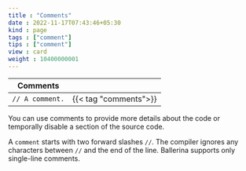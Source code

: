 ```yaml
---
title : "Comments"
date : 2022-11-17T07:43:46+05:30
kind : page 
tags : ["comment"]
tips : ["comment"]
view : card
weight : 10400000001 
---
```


|Comments||
|---|---|
|`// A comment.` |{{< tag "comments">}} |

You can use comments to provide more details about the code or temporally disable a section of the source code.

<!--more-->

A `comment` starts with two forward slashes `//`. The compiler ignores any characters between `//` and the end of the line. Ballerina supports only single-line comments. 


